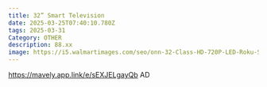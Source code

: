 ```yaml
---
title: 32” Smart Television
date: 2025-03-25T07:40:10.780Z
tags: 2025-03-31
Category: OTHER
description: 88.xx
image: https://i5.walmartimages.com/seo/onn-32-Class-HD-720P-LED-Roku-Smart-Television-100012589_03f1a148-0b5c-40ef-9e8a-49dc6c73da08.d1a370fb21c0c0a2340d127d824ce806.jpeg?odnHeight=640&odnWidth=640&odnBg=FFFFFF
---
```

https://mavely.app.link/e/sEXJELgayQb   AD
